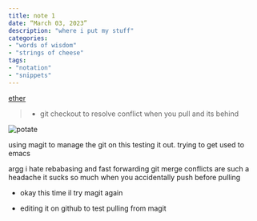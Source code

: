 ```yaml
---
title: note 1
date: “March 03, 2023”
description: "where i put my stuff"
categories: 
- "words of wisdom"
- "strings of cheese"
tags:
- "notation"
- "snippets"
---
```


[ether](https://m.youtube.com/watch?v=5UxGbFil_q0&pp=ygURRmxvcmluYXRlZCBldGhlciA%3D)

> - git checkout to resolve conflict when you pull and its behind

![potate](https://i.imgur.com/lqYH8Ri.jpeg)

using magit to manage the git on this
testing it out. trying to get used to emacs

argg i hate rebabasing and fast forwarding
git merge conflicts are such a headache
it sucks so much
when you accidentally push before pulling

- okay this time il try magit again

- editing it on github to test pulling from magit

